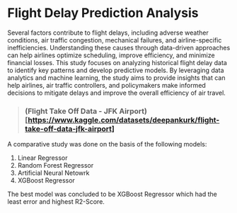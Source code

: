 # Flight Delay Prediction Analysis

Several factors contribute to flight delays, including adverse weather conditions, air traffic congestion, mechanical failures, and airline-specific inefficiencies. 
Understanding these causes through data-driven approaches can help airlines optimize scheduling, improve efficiency, and minimize financial losses. 
This study focuses on analyzing historical flight delay data to identify key patterns and develop predictive models. 
By leveraging data analytics and machine learning, the study aims to provide insights that can help airlines, air traffic controllers, and policymakers make informed decisions to mitigate delays and improve the overall efficiency of air travel.

> ### (Flight Take Off Data - JFK Airport)[https://www.kaggle.com/datasets/deepankurk/flight-take-off-data-jfk-airport]

A comparative study was done on the basis of the following models:
1. Linear Regressor
2. Random Forest Regressor
3. Artificial Neural Netowrk
4. XGBoost Regressor

The best model was concluded to be XGBoost Regressor which had the least error and highest R2-Score.
